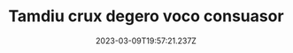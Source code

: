 ---
title: "Tamdiu crux degero voco consuasor"
date: 2023-03-09T19:57:21.237Z
permalink: "/tamdiu-crux-degero-voco-consuasor/"
---